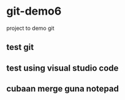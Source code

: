 # git-demo6
project to demo git

## test git

## test using visual studio code
## cubaan merge guna notepad
